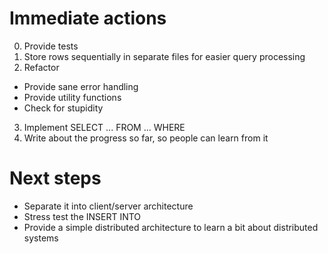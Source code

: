 # Immediate actions

0. Provide tests
1. Store rows sequentially in separate files for easier query processing
2. Refactor
  * Provide sane error handling
  * Provide utility functions
  * Check for stupidity
3. Implement SELECT ... FROM ... WHERE
4. Write about the progress so far, so people can learn from it

# Next steps

* Separate it into client/server architecture
* Stress test the INSERT INTO
* Provide a simple distributed architecture to learn a bit about distributed systems
